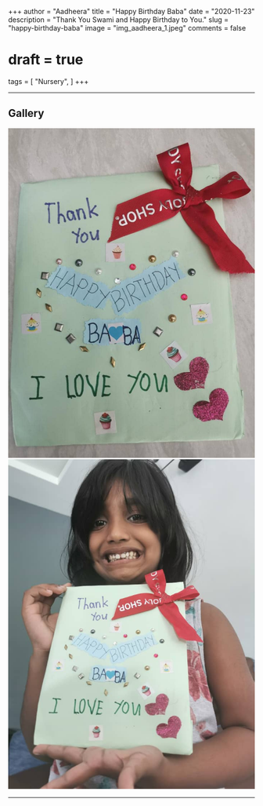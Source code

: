 +++
author = "Aadheera"
title = "Happy Birthday Baba"
date = "2020-11-23"
description = "Thank You Swami and Happy Birthday to You."
slug = "happy-birthday-baba"
image = "img_aadheera_1.jpeg"
comments = false
# draft = true
tags = [
    "Nursery",
]
+++

---

## Gallery

![](img_aadheera_1.jpeg) ![](img_aadheera_2.jpeg)

---
